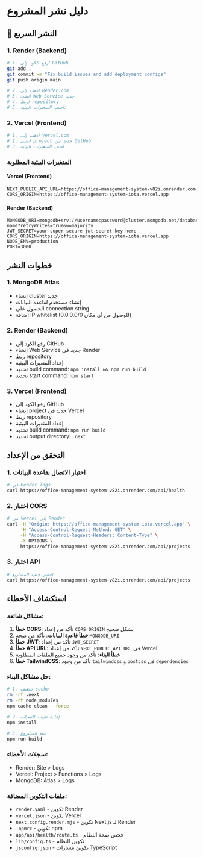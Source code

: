 # دليل نشر المشروع

## 🚀 النشر السريع

### 1. Render (Backend)
```bash
# 1. ارفع الكود إلى GitHub
git add .
git commit -m "Fix build issues and add deployment configs"
git push origin main

# 2. اذهب إلى Render.com
# 3. أنشئ Web Service جديد
# 4. اربط repository
# 5. أضف المتغيرات البيئية:
```

### 2. Vercel (Frontend)
```bash
# 1. اذهب إلى Vercel.com
# 2. أنشئ project جديد من GitHub
# 3. أضف المتغيرات البيئية
```

### المتغيرات البيئية المطلوبة

#### Vercel (Frontend)
```env
NEXT_PUBLIC_API_URL=https://office-management-system-v82i.onrender.com
CORS_ORIGIN=https://office-management-system-iota.vercel.app
```

#### Render (Backend)
```env
MONGODB_URI=mongodb+srv://username:password@cluster.mongodb.net/database-name?retryWrites=true&w=majority
JWT_SECRET=your-super-secure-jwt-secret-key-here
CORS_ORIGIN=https://office-management-system-iota.vercel.app
NODE_ENV=production
PORT=3000
```

## خطوات النشر

### 1. MongoDB Atlas
- إنشاء cluster جديد
- إنشاء مستخدم لقاعدة البيانات
- الحصول على connection string
- إضافة IP whitelist (0.0.0.0/0 للوصول من أي مكان)

### 2. Render (Backend)
- رفع الكود إلى GitHub
- إنشاء Web Service جديد في Render
- ربط repository
- إعداد المتغيرات البيئية
- تحديد build command: `npm install && npm run build`
- تحديد start command: `npm start`

### 3. Vercel (Frontend)
- رفع الكود إلى GitHub
- إنشاء project جديد في Vercel
- ربط repository
- إعداد المتغيرات البيئية
- تحديد build command: `npm run build`
- تحديد output directory: `.next`

## التحقق من الإعداد

### 1. اختبار الاتصال بقاعدة البيانات
```bash
# في Render logs
curl https://office-management-system-v82i.onrender.com/api/health
```

### 2. اختبار CORS
```bash
# من Vercel إلى Render
curl -H "Origin: https://office-management-system-iota.vercel.app" \
     -H "Access-Control-Request-Method: GET" \
     -H "Access-Control-Request-Headers: Content-Type" \
     -X OPTIONS \
     https://office-management-system-v82i.onrender.com/api/projects
```

### 3. اختبار API
```bash
# اختبار جلب المشاريع
curl https://office-management-system-v82i.onrender.com/api/projects
```

## استكشاف الأخطاء

### مشاكل شائعة:
1. **خطأ CORS**: تأكد من إعداد `CORS_ORIGIN` بشكل صحيح
2. **خطأ قاعدة البيانات**: تأكد من صحة `MONGODB_URI`
3. **خطأ JWT**: تأكد من إعداد `JWT_SECRET`
4. **خطأ API URL**: تأكد من إعداد `NEXT_PUBLIC_API_URL` في Vercel
5. **خطأ البناء**: تأكد من وجود جميع الملفات المطلوبة
6. **خطأ TailwindCSS**: تأكد من وجود `tailwindcss` و `postcss` في `dependencies`

### حل مشاكل البناء:
```bash
# 1. تنظيف cache
rm -rf .next
rm -rf node_modules
npm cache clean --force

# 2. إعادة تثبيت التبعيات
npm install

# 3. بناء المشروع
npm run build
```

### سجلات الأخطاء:
- Render: Site > Logs
- Vercel: Project > Functions > Logs
- MongoDB: Atlas > Logs

### ملفات التكوين المضافة:
- `render.yaml` - تكوين Render
- `vercel.json` - تكوين Vercel
- `next.config.render.mjs` - تكوين Next.js لـ Render
- `.npmrc` - تكوين npm
- `app/api/health/route.ts` - فحص صحة النظام
- `lib/config.ts` - تكوين النظام
- `jsconfig.json` - تكوين مسارات TypeScript 
